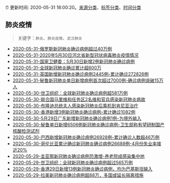 :alarm_clock: 更新时间: 2020-05-31 18:00:20。[来源分类](../README.md)、[标签分类](../TAGS.md)、[时间分类](../TIMELINE.md)

## 肺炎疫情


> 关键字：`肺炎`、`肺炎疫情`、`武汉肺炎`



- [2020-05-31-俄罗斯新冠肺炎确诊病例超过40万例](http://app.cctv.com/special/cportal/detail/arti/index.html?id=ArtiwSMe0iuLaMkE3AZ0TjFX200531&isfromapp=1) 
- [2020-05-31-2020年5月30日河北省新型冠状病毒肺炎疫情情况](http://wsjkw.hebei.gov.cn/content/content_3714/408470.jhtml) 
- [2020-05-31-国家卫健委：5月30日新增2例新冠肺炎确诊病例](http://app.cctv.com/special/cportal/detail/arti/index.html?id=ArtiyTVeXevkmitbFDnYKICj200531&isfromapp=1) 
- [2020-05-31-全球新冠肺炎确诊累计超600万](http://m.weibo.cn/2803301701/4510538611090535) 
- [2020-05-31-英国新增新冠肺炎确诊病例2445例-累计确诊272826例](http://app.cctv.com/special/cportal/detail/arti/index.html?id=ArtiOvLoqstESzbGvqLo6VHd200531&isfromapp=1) 
- [2020-05-31-秘鲁新冠肺炎单日新增病例首次超过7000例-确诊病例突破15万人](http://app.cctv.com/special/cportal/detail/arti/index.html?id=ArtiS7ImkrkHMIaIi5WnouuC200531&isfromapp=1) 
- [2020-05-30-世卫组织：全球新冠肺炎确诊病例超581万例](http://app.cctv.com/special/cportal/detail/arti/index.html?id=ArtifedvTgJSJ1aEOqDrhwT0200530&isfromapp=1) 
- [2020-05-30-联合国马里维和任务区2名维和官兵感染新冠肺炎病故](http://app.cctv.com/special/cportal/detail/arti/index.html?id=ArtiFHkJ5xNjulGlA7LAK46i200530&isfromapp=1) 
- [2020-05-30-布隆迪总统夫人感染新冠肺炎后乘机到肯尼亚治疗](http://app.cctv.com/special/cportal/detail/arti/index.html?id=ArtiQ9nZeIawi7DlNkGi4jLv200530&isfromapp=1) 
- [2020-05-30-香港新增3例新冠肺炎确诊病例-累计确诊1082例](http://app.cctv.com/special/cportal/detail/arti/index.html?id=Artiet9s3LkVIT6p2w7ERuZl200530&isfromapp=1) 
- [2020-05-30-5月29日广东新增新冠肺炎确诊病例1例-为境外输入](http://app.cctv.com/special/cportal/detail/arti/index.html?id=ArtiHBe9SH1JkTZwdmukFq7m200530&isfromapp=1) 
- [2020-05-30-秘鲁单日新增6506例新冠肺炎确诊病例-卫生部称有望研制国产核酸检测试剂](http://app.cctv.com/special/cportal/detail/arti/index.html?id=Arti9DHYSirppzekD7Jqw7iU200530&isfromapp=1) 
- [2020-05-30-​巴西新增新冠肺炎确诊病例26928例-累计确诊人数超46万例](http://app.cctv.com/special/cportal/detail/arti/index.html?id=Arti3e7uleyztdI3i3mwhIbI200530&isfromapp=1) 
- [2020-05-30-哥伦比亚累计确诊新冠肺炎确诊病例26688例-4月份失业率接近20%](http://app.cctv.com/special/cportal/detail/arti/index.html?id=ArtigliqwVliqV5YUPJpjNaN200530&isfromapp=1) 
- [2020-05-29-圭亚那新冠肺炎确诊病例恐激增-养老院成感染集中地](http://app.cctv.com/special/cportal/detail/arti/index.html?id=Artic9tlOICwtXShbrTWoguG200529&isfromapp=1) 
- [2020-05-29-世卫组织：全球新冠肺炎确诊病例超过565万例](http://app.cctv.com/special/cportal/detail/arti/index.html?id=ArtiHas3ASZJklYPDiBqekfI200529&isfromapp=1) 
- [2020-05-29-香港29日新增13例新冠肺炎确诊病例，均为巴基斯坦输入](http://app.cctv.com/special/cportal/detail/arti/index.html?id=Arti3welOzfUOT5brh2B58lN200529&isfromapp=1) 
- [2020-05-29-拉美新冠肺炎确诊病例超88万，多国或延长隔离措施](http://app.cctv.com/special/cportal/detail/arti/index.html?id=ArtiHnDjufquPT9apvIlcyk1200529&isfromapp=1) 